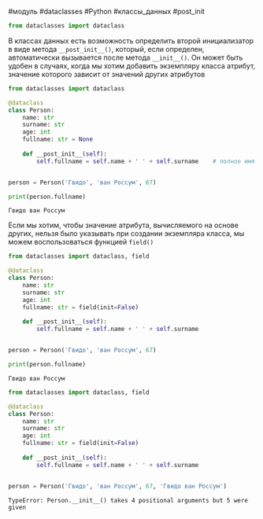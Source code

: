#модуль #dataclasses #Python #классы_данных #post_init 

```python
from dataclasses import dataclass
```

В классах данных есть возможность определить второй инициализатор в виде метода `__post_init__()`, который, если определен, автоматически вызывается после метода `__init__()`. Он может быть удобен в случаях, когда мы хотим добавить экземпляру класса атрибут, значение которого зависит от значений других атрибутов
```python
from dataclasses import dataclass

@dataclass
class Person:
    name: str
    surname: str
    age: int
    fullname: str = None
    
    def __post_init__(self):
        self.fullname = self.name + ' ' + self.surname    # полное имя на основе имени и фамилии


person = Person('Гвидо', 'ван Россум', 67)

print(person.fullname)
```
```
Гвидо ван Россум
```
Если мы хотим, чтобы значение атрибута, вычисляемого на основе других, нельзя было указывать при создании экземпляра класса, мы можем воспользоваться функцией `field()`
```python
from dataclasses import dataclass, field

@dataclass
class Person:
    name: str
    surname: str
    age: int
    fullname: str = field(init=False)
    
    def __post_init__(self):
        self.fullname = self.name + ' ' + self.surname


person = Person('Гвидо', 'ван Россум', 67)

print(person.fullname)
```
```
Гвидо ван Россум
```

```python
from dataclasses import dataclass, field

@dataclass
class Person:
    name: str
    surname: str
    age: int
    fullname: str = field(init=False)
    
    def __post_init__(self):
        self.fullname = self.name + ' ' + self.surname


person = Person('Гвидо', 'ван Россум', 67, 'Гвидо ван Россум')
```
```
TypeError: Person.__init__() takes 4 positional arguments but 5 were given
```